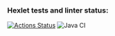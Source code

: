 ### Hexlet tests and linter status:
[![Actions Status](https://github.com/Maevgal/java-project-78/actions/workflows/hexlet-check.yml/badge.svg)](https://github.com/Maevgal/java-project-78/actions)
![Java CI](https://github.com/Maevgal/java-project-78/actions/workflows/Java%CI/badge.svg)
